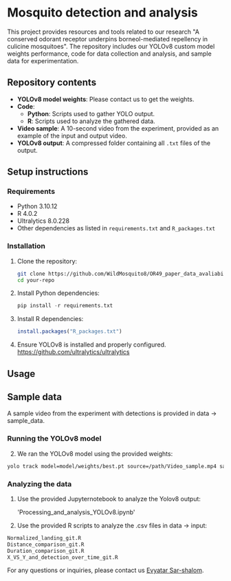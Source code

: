 
# Mosquito detection and analysis

This project provides resources and tools related to our research "A conserved odorant receptor underpins borneol-mediated repellency in culicine mosquitoes". The repository includes our YOLOv8 custom model weights performance, code for data collection and analysis, and sample data for experimentation.

## Repository contents

- **YOLOv8 model weights**: Please contact us to get the weights.
- **Code**:
  - **Python**: Scripts used to gather YOLO output.
  - **R**: Scripts used to analyze the gathered data.
- **Video sample**: A 10-second video from the experiment, provided as an example of the input and output video.
- **YOLOv8 output**: A compressed folder containing all `.txt` files of the output.

## Setup instructions

### Requirements

- Python 3.10.12
- R 4.0.2
- Ultralytics 8.0.228
- Other dependencies as listed in `requirements.txt` and `R_packages.txt`

### Installation

1. Clone the repository:
   ```bash
   git clone https://github.com/WildMosquito8/OR49_paper_data_avaliability.git
   cd your-repo
   ```

2. Install Python dependencies:
   ```python
   pip install -r requirements.txt
   ```

3. Install R dependencies:
   ```R
   install.packages("R_packages.txt")
   ```

4. Ensure YOLOv8 is installed and properly configured. https://github.com/ultralytics/ultralytics

## Usage

## Sample data

A sample video from the experiment with detections is provided in data -> sample_data.

### Running the YOLOv8 model

2. We ran the YOLOv8 model using the provided weights:

```bash
yolo track model=model/weights/best.pt source=/path/Video_sample.mp4 save_txt=true name=output conf=0.5 iou=0.5
```   

### Analyzing the data

1. Use the provided Jupyternotebook to analyze the Yolov8 output:
   
   'Processing_and_analysis_YOLOv8.ipynb'
   
3. Use the provided R scripts to analyze the .csv files in data -> input:
  ```r
  Normalized_landing_git.R
  Distance_comparison_git.R
  Duration_comparison_git.R
  X_VS_Y_and_detection_over_time_git.R
  ```

For any questions or inquiries, please contact us [Evyatar Sar-shalom](mailto:evyatar.sar-shalom@huji.mai.ac.il).
